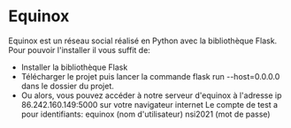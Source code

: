 # Equinox

Equinox est un réseau social réalisé en Python avec la bibliothèque Flask.
Pour pouvoir l'installer il vous suffit de:
 - Installer la bibliothèque Flask
 - Télécharger le projet puis lancer la commande flask run --host=0.0.0.0 dans le dossier du projet.
 - Ou alors, vous pouvez accéder à notre serveur d'equinox à l'adresse ip 86.242.160.149:5000 sur votre navigateur internet
Le compte de test a pour identifiants: equinox (nom d'utilisateur) nsi2021 (mot de passe)
